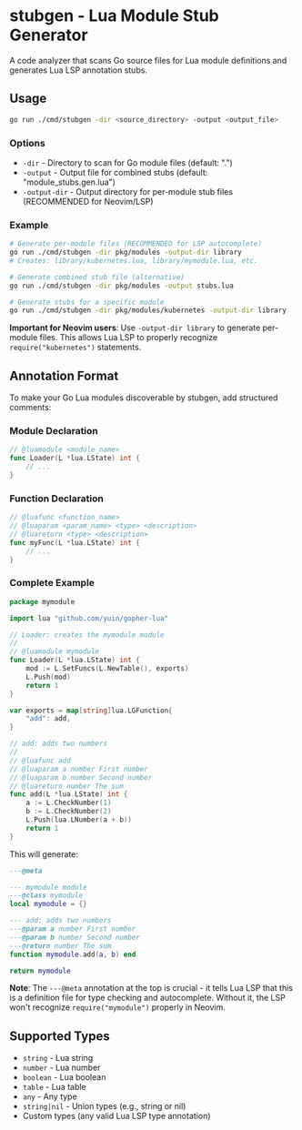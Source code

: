 # stubgen - Lua Module Stub Generator

A code analyzer that scans Go source files for Lua module definitions and generates Lua LSP annotation stubs.

## Usage

```bash
go run ./cmd/stubgen -dir <source_directory> -output <output_file>
```

### Options

- `-dir` - Directory to scan for Go module files (default: ".")
- `-output` - Output file for combined stubs (default: "module_stubs.gen.lua")
- `-output-dir` - Output directory for per-module stub files (RECOMMENDED for Neovim/LSP)

### Example

```bash
# Generate per-module files (RECOMMENDED for LSP autocomplete)
go run ./cmd/stubgen -dir pkg/modules -output-dir library
# Creates: library/kubernetes.lua, library/mymodule.lua, etc.

# Generate combined stub file (alternative)
go run ./cmd/stubgen -dir pkg/modules -output stubs.lua

# Generate stubs for a specific module
go run ./cmd/stubgen -dir pkg/modules/kubernetes -output-dir library
```

**Important for Neovim users**: Use `-output-dir library` to generate per-module files. This allows Lua LSP to properly recognize `require("kubernetes")` statements.

## Annotation Format

To make your Go Lua modules discoverable by stubgen, add structured comments:

### Module Declaration

```go
// @luamodule <module_name>
func Loader(L *lua.LState) int {
    // ...
}
```

### Function Declaration

```go
// @luafunc <function_name>
// @luaparam <param_name> <type> <description>
// @luareturn <type> <description>
func myFunc(L *lua.LState) int {
    // ...
}
```

### Complete Example

```go
package mymodule

import lua "github.com/yuin/gopher-lua"

// Loader: creates the mymodule module
//
// @luamodule mymodule
func Loader(L *lua.LState) int {
    mod := L.SetFuncs(L.NewTable(), exports)
    L.Push(mod)
    return 1
}

var exports = map[string]lua.LGFunction{
    "add": add,
}

// add: adds two numbers
//
// @luafunc add
// @luaparam a number First number
// @luaparam b number Second number
// @luareturn number The sum
func add(L *lua.LState) int {
    a := L.CheckNumber(1)
    b := L.CheckNumber(2)
    L.Push(lua.LNumber(a + b))
    return 1
}
```

This will generate:

```lua
---@meta

--- mymodule module
---@class mymodule
local mymodule = {}

--- add: adds two numbers
---@param a number First number
---@param b number Second number
---@return number The sum
function mymodule.add(a, b) end

return mymodule
```

**Note**: The `---@meta` annotation at the top is crucial - it tells Lua LSP that this is a definition file for type checking and autocomplete. Without it, the LSP won't recognize `require("mymodule")` properly in Neovim.

## Supported Types

- `string` - Lua string
- `number` - Lua number
- `boolean` - Lua boolean
- `table` - Lua table
- `any` - Any type
- `string|nil` - Union types (e.g., string or nil)
- Custom types (any valid Lua LSP type annotation)
